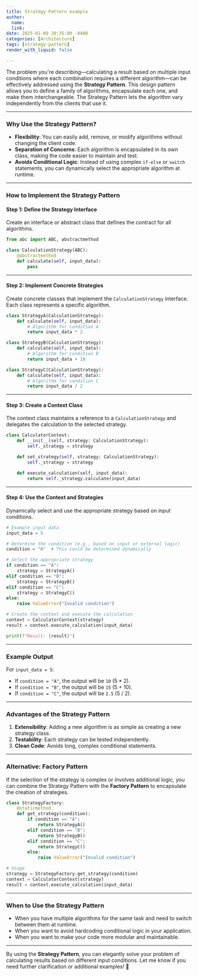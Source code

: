 ```yaml
---
title: Strategy Pattern example
author:
  name: 
  link: 
date: 2025-01-09 20:35:00 -0400
categories: [Architecture]
tags: [strategy-pattern]
render_with_liquid: false

---
```

The problem you're describing—calculating a result based on multiple input conditions where each combination requires a different algorithm—can be effectively addressed using the **Strategy Pattern**. This design pattern allows you to define a family of algorithms, encapsulate each one, and make them interchangeable. The Strategy Pattern lets the algorithm vary independently from the clients that use it.

---

### **Why Use the Strategy Pattern?**
- **Flexibility**: You can easily add, remove, or modify algorithms without changing the client code.
- **Separation of Concerns**: Each algorithm is encapsulated in its own class, making the code easier to maintain and test.
- **Avoids Conditional Logic**: Instead of using complex `if-else` or `switch` statements, you can dynamically select the appropriate algorithm at runtime.

---

### **How to Implement the Strategy Pattern**

#### **Step 1: Define the Strategy Interface**
Create an interface or abstract class that defines the contract for all algorithms.

```python
from abc import ABC, abstractmethod

class CalculationStrategy(ABC):
    @abstractmethod
    def calculate(self, input_data):
        pass
```

---

#### **Step 2: Implement Concrete Strategies**
Create concrete classes that implement the `CalculationStrategy` interface. Each class represents a specific algorithm.

```python
class StrategyA(CalculationStrategy):
    def calculate(self, input_data):
        # Algorithm for condition A
        return input_data * 2

class StrategyB(CalculationStrategy):
    def calculate(self, input_data):
        # Algorithm for condition B
        return input_data + 10

class StrategyC(CalculationStrategy):
    def calculate(self, input_data):
        # Algorithm for condition C
        return input_data / 2
```

---

#### **Step 3: Create a Context Class**
The context class maintains a reference to a `CalculationStrategy` and delegates the calculation to the selected strategy.

```python
class CalculatorContext:
    def __init__(self, strategy: CalculationStrategy):
        self._strategy = strategy

    def set_strategy(self, strategy: CalculationStrategy):
        self._strategy = strategy

    def execute_calculation(self, input_data):
        return self._strategy.calculate(input_data)
```

---

#### **Step 4: Use the Context and Strategies**
Dynamically select and use the appropriate strategy based on input conditions.

```python
# Example input data
input_data = 5

# Determine the condition (e.g., based on input or external logic)
condition = "A"  # This could be determined dynamically

# Select the appropriate strategy
if condition == "A":
    strategy = StrategyA()
elif condition == "B":
    strategy = StrategyB()
elif condition == "C":
    strategy = StrategyC()
else:
    raise ValueError("Invalid condition")

# Create the context and execute the calculation
context = CalculatorContext(strategy)
result = context.execute_calculation(input_data)

print(f"Result: {result}")
```

---

### **Example Output**
For `input_data = 5`:
- If `condition = "A"`, the output will be `10` (5 * 2).
- If `condition = "B"`, the output will be `15` (5 + 10).
- If `condition = "C"`, the output will be `2.5` (5 / 2).

---

### **Advantages of the Strategy Pattern**
1. **Extensibility**: Adding a new algorithm is as simple as creating a new strategy class.
2. **Testability**: Each strategy can be tested independently.
3. **Clean Code**: Avoids long, complex conditional statements.

---

### **Alternative: Factory Pattern**
If the selection of the strategy is complex or involves additional logic, you can combine the Strategy Pattern with the **Factory Pattern** to encapsulate the creation of strategies.

```python
class StrategyFactory:
    @staticmethod
    def get_strategy(condition):
        if condition == "A":
            return StrategyA()
        elif condition == "B":
            return StrategyB()
        elif condition == "C":
            return StrategyC()
        else:
            raise ValueError("Invalid condition")

# Usage
strategy = StrategyFactory.get_strategy(condition)
context = CalculatorContext(strategy)
result = context.execute_calculation(input_data)
```

---

### **When to Use the Strategy Pattern**
- When you have multiple algorithms for the same task and need to switch between them at runtime.
- When you want to avoid hardcoding conditional logic in your application.
- When you want to make your code more modular and maintainable.

---

By using the **Strategy Pattern**, you can elegantly solve your problem of calculating results based on different input conditions. Let me know if you need further clarification or additional examples! 🚀

